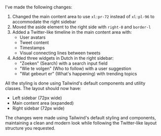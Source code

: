 I've made the following changes:

1. Changed the main content area to use `xl:pr-72` instead of `xl:pl-96` to accommodate the right sidebar
2. Moved the aside element to the right side with `right-0` and `border-l`
3. Added a Twitter-like timeline in the main content area with:
   - User avatars
   - Tweet content
   - Timestamps
   - Visual connecting lines between tweets
4. Added three widgets in Dutch in the right sidebar:
   - "Zoeken" (Search) with a search input field
   - "Wie te volgen" (Who to follow) with a user suggestion
   - "Wat gebeurt er" (What's happening) with trending topics

All the styling is done using Tailwind's default components and utility classes. The layout should now have:
- Left sidebar (72px wide)
- Main content area (expanded)
- Right sidebar (72px wide)

The changes were made using Tailwind's default styling and components, maintaining a clean and modern look while following the Twitter-like layout structure you requested. 